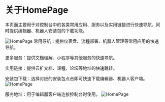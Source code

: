 # 关于HomePage
本页面主要用于对控制台中的各类常用应用、服务以及实用链接进行快速导航，同时提供编辑器、机器人安装包的下载功能。

 ![HomePage](https://docimages.blob.core.chinacloudapi.cn/images/Console/HomePage.png)
常用导航：提供仪表盘、流程部署、机器人管理等常用应用的快速导航。

更多服务：提供文档理解、小程序等其他服务的快速导航。

实用链接：提供云扩文档、课程、论坛等地址的快速跳转。

安装包下载：选择对应的安装包点击即可快速下载编辑器、机器人客户端。
 ![HomePage](https://docimages.blob.core.chinacloudapi.cn/images/Console/V3installpackage.png)

服务地址：用于编辑器客户端连接控制台时使用。
 ![HomePage](https://docimages.blob.core.chinacloudapi.cn/images/Console/V3serveradress.png)